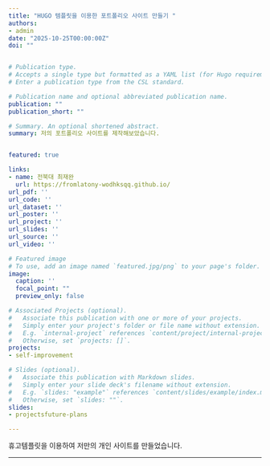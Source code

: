 ```yaml
---
title: "HUGO 템플릿을 이용한 포트폴리오 사이트 만들기 "
authors:
- admin
date: "2025-10-25T00:00:00Z"
doi: ""


# Publication type.
# Accepts a single type but formatted as a YAML list (for Hugo requirements).
# Enter a publication type from the CSL standard.

# Publication name and optional abbreviated publication name.
publication: ""
publication_short: ""

# Summary. An optional shortened abstract.
summary: 저의 포트폴리오 사이트를 제작해보았습니다.


featured: true

links:
- name: 전북대 최재완
  url: https://fromlatony-wodhksqq.github.io/
url_pdf: ''
url_code: ''
url_dataset: ''
url_poster: ''
url_project: ''
url_slides: ''
url_source: ''
url_video: ''

# Featured image
# To use, add an image named `featured.jpg/png` to your page's folder. 
image:
  caption: ''
  focal_point: ""
  preview_only: false

# Associated Projects (optional).
#   Associate this publication with one or more of your projects.
#   Simply enter your project's folder or file name without extension.
#   E.g. `internal-project` references `content/project/internal-project/index.md`.
#   Otherwise, set `projects: []`.
projects: 
- self-improvement

# Slides (optional).
#   Associate this publication with Markdown slides.
#   Simply enter your slide deck's filename without extension.
#   E.g. `slides: "example"` references `content/slides/example/index.md`.
#   Otherwise, set `slides: ""`.
slides: 
- projectsfuture-plans

---
```


휴고템플릿을 이용하여 저만의 개인 사이트를 만들었습니다.

---